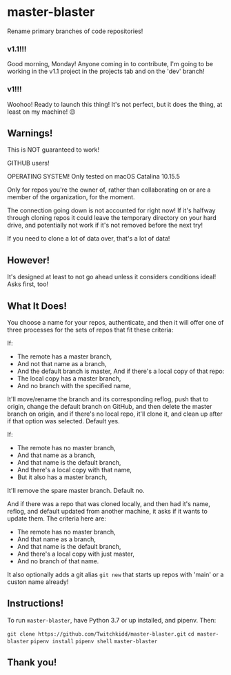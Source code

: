# master-blaster

Rename primary branches of code repositories!

### v1.1!!!

Good morning, Monday! Anyone coming in to contribute, I'm going to be working in the v1.1 project in the projects tab and on the 'dev' branch!

### v1!!!

Woohoo! Ready to launch this thing! It's not perfect, but it does the thing, at least on my machine! 😉

## Warnings!

This is NOT guaranteed to work!

GITHUB users!

OPERATING SYSTEM! Only tested on macOS Catalina 10.15.5

Only for repos you're the owner of, rather than collaborating on or are a member of the organization, for the moment.

The connection going down is not accounted for right now! If it's halfway through cloning repos it could leave the temporary directory on your hard drive, and potentially not work if it's not removed before the next try!

If you need to clone a lot of data over, that's a lot of data!

## However!

It's designed at least to not go ahead unless it considers conditions ideal! Asks first, too!

## What It Does!

You choose a name for your repos, authenticate, and then it will offer one of three processes for the sets of repos that fit these criteria:

If:

- The remote has a master branch,
- And not that name as a branch,
- And the default branch is master,
  And if there's a local copy of that repo:
- The local copy has a master branch,
- And no branch with the specified name,

It'll move/rename the branch and its corresponding reflog, push that to origin, change the default branch on GitHub, and then delete the master branch on origin, and if there's no local repo, it'll clone it, and clean up after if that option was selected. Default yes.

If:

- The remote has no master branch,
- And that name as a branch,
- And that name is the default branch,
- And there's a local copy with that name,
- But it also has a master branch,

It'll remove the spare master branch. Default no.

And if there was a repo that was cloned locally, and then had it's name, reflog, and default updated from another machine, it asks if it wants to update them. The criteria here are:

- The remote has no master branch,
- And that name as a branch,
- And that name is the default branch,
- And there's a local copy with just master,
- And no branch of that name.

It also optionally adds a git alias `git new` that starts up repos with 'main' or a custon name already!

## Instructions!

To run `master-blaster`, have Python 3.7 or up installed, and pipenv. Then:

`git clone https://github.com/Twitchkidd/master-blaster.git`
`cd master-blaster`
`pipenv install`
`pipenv shell`
`master-blaster`

## Thank you!
